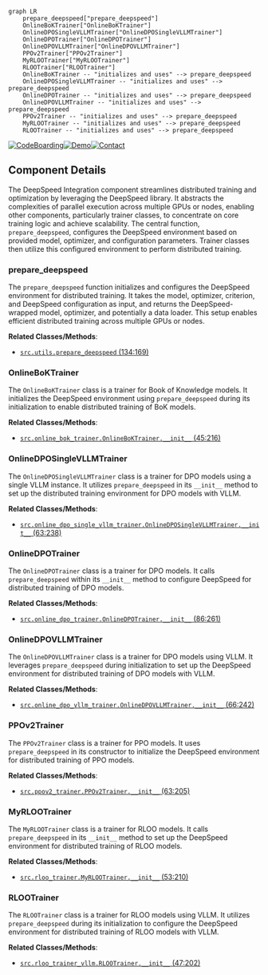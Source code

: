 ```mermaid
graph LR
    prepare_deepspeed["prepare_deepspeed"]
    OnlineBoKTrainer["OnlineBoKTrainer"]
    OnlineDPOSingleVLLMTrainer["OnlineDPOSingleVLLMTrainer"]
    OnlineDPOTrainer["OnlineDPOTrainer"]
    OnlineDPOVLLMTrainer["OnlineDPOVLLMTrainer"]
    PPOv2Trainer["PPOv2Trainer"]
    MyRLOOTrainer["MyRLOOTrainer"]
    RLOOTrainer["RLOOTrainer"]
    OnlineBoKTrainer -- "initializes and uses" --> prepare_deepspeed
    OnlineDPOSingleVLLMTrainer -- "initializes and uses" --> prepare_deepspeed
    OnlineDPOTrainer -- "initializes and uses" --> prepare_deepspeed
    OnlineDPOVLLMTrainer -- "initializes and uses" --> prepare_deepspeed
    PPOv2Trainer -- "initializes and uses" --> prepare_deepspeed
    MyRLOOTrainer -- "initializes and uses" --> prepare_deepspeed
    RLOOTrainer -- "initializes and uses" --> prepare_deepspeed
```
[![CodeBoarding](https://img.shields.io/badge/Generated%20by-CodeBoarding-9cf?style=flat-square)](https://github.com/CodeBoarding/GeneratedOnBoardings)[![Demo](https://img.shields.io/badge/Try%20our-Demo-blue?style=flat-square)](https://www.codeboarding.org/demo)[![Contact](https://img.shields.io/badge/Contact%20us%20-%20codeboarding@gmail.com-lightgrey?style=flat-square)](mailto:codeboarding@gmail.com)

## Component Details

The DeepSpeed Integration component streamlines distributed training and optimization by leveraging the DeepSpeed library. It abstracts the complexities of parallel execution across multiple GPUs or nodes, enabling other components, particularly trainer classes, to concentrate on core training logic and achieve scalability. The central function, `prepare_deepspeed`, configures the DeepSpeed environment based on provided model, optimizer, and configuration parameters. Trainer classes then utilize this configured environment to perform distributed training.

### prepare_deepspeed
The `prepare_deepspeed` function initializes and configures the DeepSpeed environment for distributed training. It takes the model, optimizer, criterion, and DeepSpeed configuration as input, and returns the DeepSpeed-wrapped model, optimizer, and potentially a data loader. This setup enables efficient distributed training across multiple GPUs or nodes.


**Related Classes/Methods**:

- <a href="https://github.com/mnoukhov/async_rlhf/blob/master/src/utils.py#L134-L169" target="_blank" rel="noopener noreferrer">`src.utils.prepare_deepspeed` (134:169)</a>


### OnlineBoKTrainer
The `OnlineBoKTrainer` class is a trainer for Book of Knowledge models. It initializes the DeepSpeed environment using `prepare_deepspeed` during its initialization to enable distributed training of BoK models.


**Related Classes/Methods**:

- <a href="https://github.com/mnoukhov/async_rlhf/blob/master/src/online_bok_trainer.py#L45-L216" target="_blank" rel="noopener noreferrer">`src.online_bok_trainer.OnlineBoKTrainer.__init__` (45:216)</a>


### OnlineDPOSingleVLLMTrainer
The `OnlineDPOSingleVLLMTrainer` class is a trainer for DPO models using a single VLLM instance. It utilizes `prepare_deepspeed` in its `__init__` method to set up the distributed training environment for DPO models with VLLM.


**Related Classes/Methods**:

- <a href="https://github.com/mnoukhov/async_rlhf/blob/master/src/online_dpo_single_vllm_trainer.py#L63-L238" target="_blank" rel="noopener noreferrer">`src.online_dpo_single_vllm_trainer.OnlineDPOSingleVLLMTrainer.__init__` (63:238)</a>


### OnlineDPOTrainer
The `OnlineDPOTrainer` class is a trainer for DPO models. It calls `prepare_deepspeed` within its `__init__` method to configure DeepSpeed for distributed training of DPO models.


**Related Classes/Methods**:

- <a href="https://github.com/mnoukhov/async_rlhf/blob/master/src/online_dpo_trainer.py#L86-L261" target="_blank" rel="noopener noreferrer">`src.online_dpo_trainer.OnlineDPOTrainer.__init__` (86:261)</a>


### OnlineDPOVLLMTrainer
The `OnlineDPOVLLMTrainer` class is a trainer for DPO models using VLLM. It leverages `prepare_deepspeed` during initialization to set up the DeepSpeed environment for distributed training of DPO models with VLLM.


**Related Classes/Methods**:

- <a href="https://github.com/mnoukhov/async_rlhf/blob/master/src/online_dpo_vllm_trainer.py#L66-L242" target="_blank" rel="noopener noreferrer">`src.online_dpo_vllm_trainer.OnlineDPOVLLMTrainer.__init__` (66:242)</a>


### PPOv2Trainer
The `PPOv2Trainer` class is a trainer for PPO models. It uses `prepare_deepspeed` in its constructor to initialize the DeepSpeed environment for distributed training of PPO models.


**Related Classes/Methods**:

- <a href="https://github.com/mnoukhov/async_rlhf/blob/master/src/ppov2_trainer.py#L63-L205" target="_blank" rel="noopener noreferrer">`src.ppov2_trainer.PPOv2Trainer.__init__` (63:205)</a>


### MyRLOOTrainer
The `MyRLOOTrainer` class is a trainer for RLOO models. It calls `prepare_deepspeed` in its `__init__` method to set up the DeepSpeed environment for distributed training of RLOO models.


**Related Classes/Methods**:

- <a href="https://github.com/mnoukhov/async_rlhf/blob/master/src/rloo_trainer.py#L53-L210" target="_blank" rel="noopener noreferrer">`src.rloo_trainer.MyRLOOTrainer.__init__` (53:210)</a>


### RLOOTrainer
The `RLOOTrainer` class is a trainer for RLOO models using VLLM. It utilizes `prepare_deepspeed` during its initialization to configure the DeepSpeed environment for distributed training of RLOO models with VLLM.


**Related Classes/Methods**:

- <a href="https://github.com/mnoukhov/async_rlhf/blob/master/src/rloo_trainer_vllm.py#L47-L202" target="_blank" rel="noopener noreferrer">`src.rloo_trainer_vllm.RLOOTrainer.__init__` (47:202)</a>